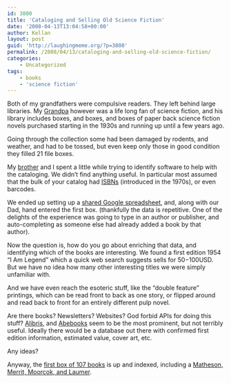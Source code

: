 ```yaml
---
id: 3800
title: 'Cataloging and Selling Old Science Fiction'
date: '2008-04-13T13:04:58+00:00'
author: Kellan
layout: post
guid: 'http://laughingmeme.org/?p=3800'
permalink: /2008/04/13/cataloging-and-selling-old-science-fiction/
categories:
    - Uncategorized
tags:
    - books
    - 'science fiction'
---
```


Both of my grandfathers were compulsive readers. They left behind large libraries. My [Grandpa](http://laughingmeme.org/2006/03/26/in-memorium/) however was a life long fan of science fiction, and his library includes boxes, and boxes, and boxes of paper back science fiction novels purchased starting in the 1930s and running up until a few years ago.

Going through the collection some had been damaged by rodents, and weather, and had to be tossed, but even keep only those in good condition they filled 21 file boxes.

My [brother](http://sedesdraconis.livejournal.com) and I spent a little while trying to identify software to help with the cataloging. We didn’t find anything useful. In particular most assumed that the bulk of your catalog had [ISBNs](http://en.wikipedia.org/wiki/International*Standard*Book\_Number) (introduced in the 1970s), or even barcodes.

We ended up setting up a [shared Google spreadsheet](http://spreadsheets.google.com/pub?key=pEhbYvNb-czZghXoaSoWBdQ), and, along with our Dad, hand entered the first box. (thankfully the data is repetitive. One of the delights of the experience was going to type in an author or publisher, and auto-completing as someone else had already added a book by that author).

Now the question is, how do you go about enriching that data, and identifying which of the books are interesting. We found a first edition 1954 “I Am Legend” which a quick web search suggests sells for $50-$100USD. But we have no idea how many other interesting titles we were simply unfamiliar with.

And we have even reach the esoteric stuff, like the “double feature” printings, which can be read front to back as one story, or flipped around and read back to front for an entirely different pulp novel.

Are there books? Newsletters? Websites? God forbid APIs for doing this stuff? [Alibris](http://www.alibris.com/), and [Abebooks](http://www.abebooks.com/) seem to be the most prominent, but not terribly useful. Ideally there would be a database out there with confirmed first edition information, estimated value, cover art, etc.

Any ideas?

Anyway, the [first box of 107 books](http://spreadsheets.google.com/pub?key=pEhbYvNb-czZghXoaSoWBdQ) is up and indexed, including a [Matheson, Merrit, Moorcok, and Laumer](http://spreadsheets.google.com/pub?key=pEhbYvNb-czZghXoaSoWBdQ).